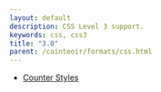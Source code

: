 ```yaml
---
layout: default
description: CSS Level 3 support.
keywords: css, css3
title: "3.0"
parent: /cainteoir/formats/css.html
---
```


*  [Counter Styles](css3counterstyles)
